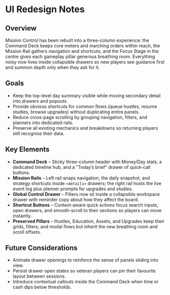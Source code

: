 # UI Redesign Notes

## Overview
Mission Control has been rebuilt into a three-column experience: the Command Deck keeps core meters and marching orders within reach, the Mission Rail gathers navigation and shortcuts, and the Focus Stage in the centre gives each gameplay pillar generous breathing room. Everything noisy now lives inside collapsible drawers so new players see guidance first and summon depth only when they ask for it.

## Goals
- Keep the top-level day summary visible while moving secondary detail into drawers and popouts.
- Provide obvious shortcuts for common flows (queue hustles, resume studies, browse upgrades) without duplicating entire panels.
- Reduce cross-page scrolling by grouping navigation, filters, and planners into dedicated rails.
- Preserve all existing mechanics and breakdowns so returning players still recognise their data.

## Key Elements
- **Command Deck** – Sticky three-column header with Money/Day stats, a dedicated timeline hub, and a "Today’s brief" drawer of quick-call buttons.
- **Mission Rails** – Left rail wraps navigation, the daily snapshot, and strategy shortcuts inside `<details>` drawers; the right rail hosts the live event log plus planner prompts for upgrades and studies.
- **Global Control Drawer** – Filters now sit inside a collapsible workspace drawer with reminder copy about how they affect the board.
- **Shortcut Buttons** – Context-aware quick actions focus search inputs, open drawers, and smooth-scroll to their sections so players can move instantly.
- **Preserved Pillars** – Hustles, Education, Assets, and Upgrades keep their grids, filters, and modal flows but inherit the new breathing room and scroll offsets.

## Future Considerations
- Animate drawer openings to reinforce the sense of panels sliding into view.
- Persist drawer open states so veteran players can pin their favourite layout between sessions.
- Introduce contextual callouts inside the Command Deck when time or cash dips below thresholds.
